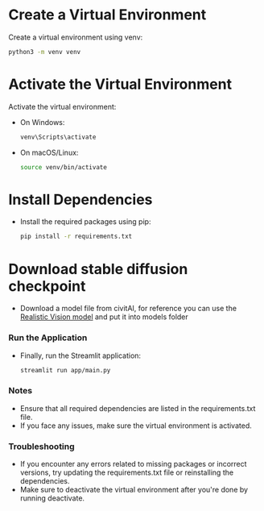# Create a Virtual Environment

Create a virtual environment using venv:

   ```bash
   python3 -m venv venv
   ```

# Activate the Virtual Environment

Activate the virtual environment:

- On Windows:
    ```bash
    venv\Scripts\activate
    ```

- On macOS/Linux:
    ```bash
    source venv/bin/activate
    ```

# Install Dependencies

- Install the required packages using pip:
    ```bash
    pip install -r requirements.txt
    ```
# Download stable diffusion checkpoint 

- Download a model file from civitAI, for reference you can use the [Realistic Vision model](https://civitai.com/models/4201/realistic-vision-v60-b1) and put it into models folder

### Run the Application

- Finally, run the Streamlit application:
    ```bash
    streamlit run app/main.py
    ```

### Notes
- Ensure that all required dependencies are listed in the requirements.txt file.
- If you face any issues, make sure the virtual environment is activated.

### Troubleshooting
- If you encounter any errors related to missing packages or incorrect versions, try updating the requirements.txt file or reinstalling the dependencies.
- Make sure to deactivate the virtual environment after you're done by running deactivate.
